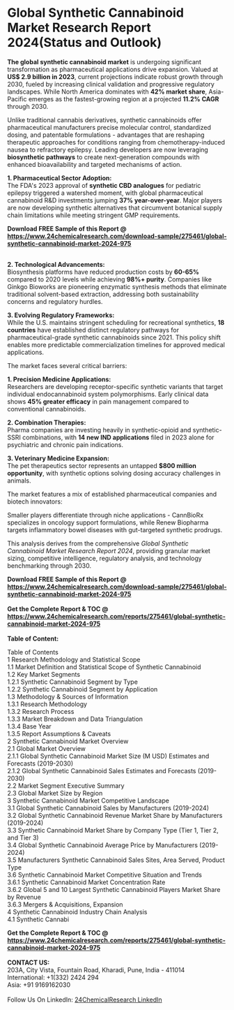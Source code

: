 <h1>Global Synthetic Cannabinoid Market Research Report 2024(Status and Outlook)</h1><p><strong>The global synthetic cannabinoid market</strong> is undergoing significant transformation as pharmaceutical applications drive expansion. Valued at <strong>US$ 2.9 billion in 2023</strong>, current projections indicate robust growth through 2030, fueled by increasing clinical validation and progressive regulatory landscapes. While North America dominates with <strong>42% market share</strong>, Asia-Pacific emerges as the fastest-growing region at a projected <strong>11.2% CAGR</strong> through 2030.</p><p>Unlike traditional cannabis derivatives, synthetic cannabinoids offer pharmaceutical manufacturers precise molecular control, standardized dosing, and patentable formulations - advantages that are reshaping therapeutic approaches for conditions ranging from chemotherapy-induced nausea to refractory epilepsy. Leading developers are now leveraging <strong>biosynthetic pathways</strong> to create next-generation compounds with enhanced bioavailability and targeted mechanisms of action.</p><p><strong>1. Pharmaceutical Sector Adoption:</strong><br>
The FDA's 2023 approval of <strong>synthetic CBD analogues</strong> for pediatric epilepsy triggered a watershed moment, with global pharmaceutical cannabinoid R&amp;D investments jumping <strong>37% year-over-year</strong>. Major players are now developing synthetic alternatives that circumvent botanical supply chain limitations while meeting stringent GMP requirements.</p><div><b>Download FREE Sample of this Report @ 
            <a href="https://www.24chemicalresearch.com/download-sample/275461/global-synthetic-cannabinoid-market-2024-975">
            https://www.24chemicalresearch.com/download-sample/275461/global-synthetic-cannabinoid-market-2024-975</a></b></div><br><p><strong>2. Technological Advancements:</strong><br>
Biosynthesis platforms have reduced production costs by <strong>60-65%</strong> compared to 2020 levels while achieving <strong>98%+ purity</strong>. Companies like Ginkgo Bioworks are pioneering enzymatic synthesis methods that eliminate traditional solvent-based extraction, addressing both sustainability concerns and regulatory hurdles.</p><p><strong>3. Evolving Regulatory Frameworks:</strong><br>
While the U.S. maintains stringent scheduling for recreational synthetics, <strong>18 countries</strong> have established distinct regulatory pathways for pharmaceutical-grade synthetic cannabinoids since 2021. This policy shift enables more predictable commercialization timelines for approved medical applications.</p><p>The market faces several critical barriers:</p><p><strong>1. Precision Medicine Applications:</strong><br>
Researchers are developing receptor-specific synthetic variants that target individual endocannabinoid system polymorphisms. Early clinical data shows <strong>45% greater efficacy</strong> in pain management compared to conventional cannabinoids.</p><p><strong>2. Combination Therapies:</strong><br>
Pharma companies are investing heavily in synthetic-opioid and synthetic-SSRI combinations, with <strong>14 new IND applications</strong> filed in 2023 alone for psychiatric and chronic pain indications.</p><p><strong>3. Veterinary Medicine Expansion:</strong><br>
The pet therapeutics sector represents an untapped <strong>$800 million opportunity</strong>, with synthetic options solving dosing accuracy challenges in animals.</p><p>The market features a mix of established pharmaceutical companies and biotech innovators:</p><p>Smaller players differentiate through niche applications - CannBioRx specializes in oncology support formulations, while Renew Biopharma targets inflammatory bowel diseases with gut-targeted synthetic prodrugs.</p><p>This analysis derives from the comprehensive <em>Global Synthetic Cannabinoid Market Research Report 2024</em>, providing granular market sizing, competitive intelligence, regulatory analysis, and technology benchmarking through 2030.</p><div><b>Download FREE Sample of this Report @ 
            <a href="https://www.24chemicalresearch.com/download-sample/275461/global-synthetic-cannabinoid-market-2024-975">
            https://www.24chemicalresearch.com/download-sample/275461/global-synthetic-cannabinoid-market-2024-975</a></b></div><br><div><b>Get the Complete Report & TOC @ 
            <a href="https://www.24chemicalresearch.com/reports/275461/global-synthetic-cannabinoid-market-2024-975">
            https://www.24chemicalresearch.com/reports/275461/global-synthetic-cannabinoid-market-2024-975</a></b></div><br>
            <b>Table of Content:</b><p>Table of Contents<br />
1 Research Methodology and Statistical Scope<br />
1.1 Market Definition and Statistical Scope of Synthetic Cannabinoid<br />
1.2 Key Market Segments<br />
1.2.1 Synthetic Cannabinoid Segment by Type<br />
1.2.2 Synthetic Cannabinoid Segment by Application<br />
1.3 Methodology & Sources of Information<br />
1.3.1 Research Methodology<br />
1.3.2 Research Process<br />
1.3.3 Market Breakdown and Data Triangulation<br />
1.3.4 Base Year<br />
1.3.5 Report Assumptions & Caveats<br />
2 Synthetic Cannabinoid Market Overview<br />
2.1 Global Market Overview<br />
2.1.1 Global Synthetic Cannabinoid Market Size (M USD) Estimates and Forecasts (2019-2030)<br />
2.1.2 Global Synthetic Cannabinoid Sales Estimates and Forecasts (2019-2030)<br />
2.2 Market Segment Executive Summary<br />
2.3 Global Market Size by Region<br />
3 Synthetic Cannabinoid Market Competitive Landscape<br />
3.1 Global Synthetic Cannabinoid Sales by Manufacturers (2019-2024)<br />
3.2 Global Synthetic Cannabinoid Revenue Market Share by Manufacturers (2019-2024)<br />
3.3 Synthetic Cannabinoid Market Share by Company Type (Tier 1, Tier 2, and Tier 3)<br />
3.4 Global Synthetic Cannabinoid Average Price by Manufacturers (2019-2024)<br />
3.5 Manufacturers Synthetic Cannabinoid Sales Sites, Area Served, Product Type<br />
3.6 Synthetic Cannabinoid Market Competitive Situation and Trends<br />
3.6.1 Synthetic Cannabinoid Market Concentration Rate<br />
3.6.2 Global 5 and 10 Largest Synthetic Cannabinoid Players Market Share by Revenue<br />
3.6.3 Mergers & Acquisitions, Expansion<br />
4 Synthetic Cannabinoid Industry Chain Analysis<br />
4.1 Synthetic Cannabi</p><div><b>Get the Complete Report & TOC @ 
            <a href="https://www.24chemicalresearch.com/reports/275461/global-synthetic-cannabinoid-market-2024-975">
            https://www.24chemicalresearch.com/reports/275461/global-synthetic-cannabinoid-market-2024-975</a></b></div><br><b>CONTACT US:</b><br>
            203A, City Vista, Fountain Road, Kharadi, Pune, India - 411014<br>
            International: +1(332) 2424 294<br>
            Asia: +91 9169162030 <br><br>
            Follow Us On LinkedIn: <a href="https://www.linkedin.com/company/24chemicalresearch/">24ChemicalResearch LinkedIn</a>